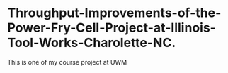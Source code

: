 # Throughput-Improvements-of-the-Power-Fry-Cell-Project-at-Illinois-Tool-Works-Charolette-NC.
This is one of my course project at UWM

